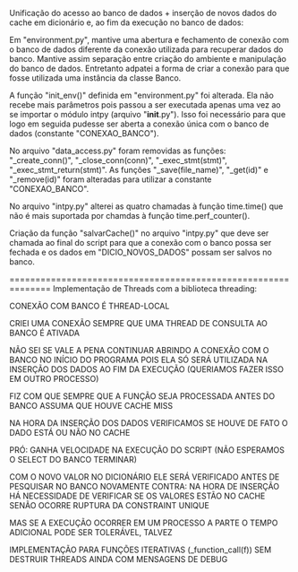 Unificação do acesso ao banco de dados + inserção de novos dados do cache em dicionário e, ao fim da execução no banco de dados:

Em "environment.py", mantive uma abertura e fechamento de conexão com o banco de dados diferente da conexão utilizada para recuperar dados do banco. Mantive assim separação entre criação do ambiente e manipulação do banco de dados. Entretanto adpatei a forma de criar a conexão para que fosse utilizada uma instância da classe Banco.

A função "init_env()" definida em "environment.py" foi alterada. Ela não recebe mais parâmetros pois passou a ser executada apenas uma vez ao se importar o módulo intpy (arquivo "__init__.py"). Isso foi necessário para que logo em seguida pudesse ser aberta a conexão única com o banco de dados (constante "CONEXAO_BANCO").

No arquivo "data_access.py" foram removidas as funções: "_create_conn()", "_close_conn(conn)", "_exec_stmt(stmt)", "_exec_stmt_return(stmt)". As funções "_save(file_name)", "_get(id)" e "_remove(id)" foram alteradas para utilizar a constante "CONEXAO_BANCO".

No arquivo "intpy.py" alterei as quatro chamadas à função time.time() que não é mais suportada por chamdas à função time.perf_counter().

Criação da função "salvarCache()" no arquivo "intpy.py" que deve ser chamada ao final do script para que a conexão com o banco possa ser fechada e os dados em "DICIO_NOVOS_DADOS" possam ser salvos no banco.

==============================================================
Implementação de Threads com a biblioteca threading:

CONEXÃO COM BANCO É THREAD-LOCAL

CRIEI UMA CONEXÃO SEMPRE QUE UMA THREAD DE CONSULTA AO BANCO É ATIVADA

NÃO SEI SE VALE A PENA CONTINUAR ABRINDO A CONEXÃO COM O BANCO NO INÍCIO DO PROGRAMA POIS ELA SÓ SERÁ UTILIZADA NA INSERÇÃO DOS DADOS AO FIM DA EXECUÇÃO (QUERIAMOS FAZER ISSO EM OUTRO PROCESSO)


FIZ COM QUE SEMPRE QUE A FUNÇÃO SEJA PROCESSADA ANTES DO BANCO ASSUMA QUE HOUVE CACHE MISS

NA HORA DA INSERÇÃO DOS DADOS VERIFICAMOS SE HOUVE DE FATO O DADO ESTÁ OU NÃO NO CACHE

PRÓ: GANHA VELOCIDADE NA EXECUÇÃO DO SCRIPT (NÃO ESPERAMOS O SELECT DO BANCO TERMINAR)

COM O NOVO VALOR NO DICIONÁRIO ELE SERÁ VERIFICADO ANTES DE PESQUISAR NO BANCO NOVAMENTE
CONTRA: NA HORA DE INSERÇÃO HÁ NECESSIDADE DE VERIFICAR SE OS VALORES ESTÃO NO CACHE SENÃO OCORRE RUPTURA DA CONSTRAINT UNIQUE

MAS SE A EXECUÇÃO OCORRER EM UM PROCESSO A PARTE O TEMPO ADICIONAL PODE SER TOLERÁVEL, TALVEZ


IMPLEMENTAÇÃO PARA FUNÇÕES ITERATIVAS (_function_call(f))
SEM DESTRUIR THREADS
AINDA COM MENSAGENS DE DEBUG